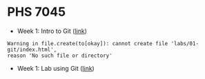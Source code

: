
# PHS 7045

- Week 1: Intro to Git ([link](slides/01-git/index.html))

<!-- -->

    Warning in file.create(to[okay]): cannot create file 'labs/01-git/index.html',
    reason 'No such file or directory'

- Week 1: Lab using Git ([link](labs/01-git/index.html))

